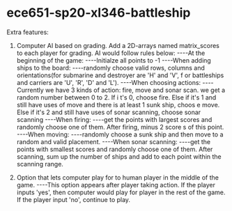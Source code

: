 # ece651-sp20-xl346-battleship
Extra features:
1. Computer AI based on grading. Add a 2D-arrays named matrix_scores to each player for grading. AI would follow rules below:
----At the beginning of the game:
    ----Initialze all points to -1
----When adding ships to the board:
    ----randomly choose valid rows, columns and orientations(for submarine and destroyer are 'H' and 'V', f    or battleships and carriers are 'U', 'R', 'D' and 'L'). 
----When choosing actions:
    ----Currently we have 3 kinds of action: fire, move and sonar scan. we get a random number between 0 to 2. If i    t's 0, choose fire. Else if it's 1 and still have uses of move and there is at least 1 sunk ship, choos    e move. Else if it's 2 and still have uses of sonar scanning, choose sonar scanning
    ----When firing: 
        ----get the points with largest scores and randomly choose one of them. After firing, minus 2 score         s of this point.
    ----When moving:
        ----randomly choose a sunk ship and then move to a random and valid placement.
    ----When sonar scanning:
        ----get the points with smallest scores and randomly choose one of them. After scanning, sum up the        number of ships and add to each point within the scanning range.
    
2. Option that lets computer play for to human player in the middle of the game.
----This option appears after player taking action. If the player inputs 'yes', then computer would play for player in the rest of the game. If the player input 'no', continue to play.
